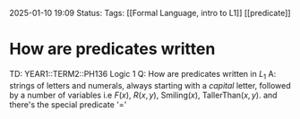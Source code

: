 2025-01-10 19:09
Status: 
Tags: [[Formal Language, intro to L1]] [[predicate]]
# How are predicates written

TD: YEAR1::TERM2::PH136 Logic 1
Q: How are predicates written in $L_{1}$
A: strings of letters and numerals, always starting with a _capital_ letter, followed by a number of variables
i.e $F(x)$, $R(x,y)$, $\text{Smiling}(x)$, $\text{TallerThan}(x,y)$.
and there's the special predicate '='